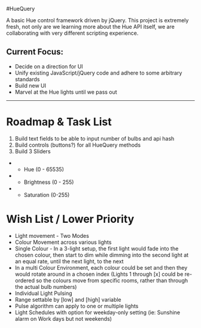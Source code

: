 #HueQuery

A basic Hue control framework driven by jQuery. This project is extremely fresh, not only are we learning more about the Hue API itself, we are collaborating with very different scripting experience.

## Current Focus:
* Decide on a direction for UI
* Unify existing JavaScript/jQuery code and adhere to some arbitrary standards
* Build new UI
* Marvel at the Hue lights until we pass out


---
# Roadmap & Task List
1. Build text fields to be able to input number of bulbs and api hash
2. Build controls (buttons?) for all HueQuery methods
3. Build 3 Sliders
- - Hue (0 - 65535)
- - Brightness (0 - 255)
- - Saturation (0-255)

# Wish List / Lower Priority
* Light movement - Two Modes
* Colour Movement across various lights
 * Single Colour - In a 3-light setup, the first light would fade into the chosen colour, then start to dim while dimming into the second light at an equal rate, until the next light, to the next
 * In a multi Colour Environment, each colour could be set and then they would rotate around in a chosen index (Lights 1 through [x] could be re-ordered so the colours move from specific rooms, rather than through the actual bulb numbers)
* Individual Light Pulsing
 * Range settable by [low] and [high] variable
 * Pulse algorithm can apply to one or multiple lights
* Light Schedules with option for weekday-only setting (ie: Sunshine alarm on Work days but not weekends)
